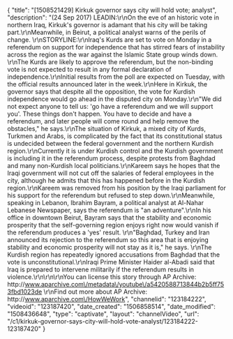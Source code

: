 {
    "title": "[1508521429] Kirkuk governor says city will hold vote; analyst",
    "description": "(24 Sep 2017) LEADIN:\r\nOn the eve of an historic vote in northern Iraq, Kirkuk's governor is adamant that his city will be taking part.\r\nMeanwhile, in Beirut, a political analyst warns of the perils of change. \r\nSTORYLINE:\r\nIraq's Kurds are set to vote on Monday in a referendum on support for independence that has stirred fears of instability across the region as the war against the Islamic State group winds down. \r\nThe Kurds are likely to approve the referendum, but the non-binding vote is not expected to result in any formal declaration of independence.\r\nInitial results from the poll are expected on Tuesday, with the official results announced later in the week.\r\nHere in Kirkuk, the governor says that despite all the opposition, the vote for Kurdish independence would go ahead in the disputed city on Monday.\r\n\"We did not expect anyone to tell us: 'go have a referendum and we will support you'. These things don't happen. You have to decide and have a referendum, and later people will come round and help remove the obstacles,\" he says.\r\nThe situation of Kirkuk, a mixed city of Kurds, Turkmen and Arabs, is complicated by the fact that its constitutional status is undecided between the federal government and the northern Kurdish region.\r\nCurrently it is under Kurdish control and the Kurdish government is including it in the referendum process, despite protests from Baghdad and many non-Kurdish local politicians.\r\nKareem says he hopes that the Iraqi government will not cut off the salaries of federal employees in the city, although he admits that this has happened before in the Kurdish region.\r\nKareem was removed from his position by the Iraqi parliament for his support for the referendum but refused to step down.\r\nMeanwhile, speaking in Lebanon, Ibrahim Bayram, a political analyst at Al-Nahar Lebanese Newspaper, says the referendum is \"an adventure\".\r\nIn his office in downtown Beirut, Bayram says that the stability and economic prosperity that the self-governing region enjoys right now would vanish if the referendum produces a 'yes' result. \r\n\"Baghdad, Turkey and Iran announced its rejection to the referendum so this area that is enjoying stability and economic prosperity will not stay as it is,\" he says. \r\nThe Kurdish region has repeatedly ignored accusations from Baghdad that the vote is unconstitutional.\r\nIraqi Prime Minister Haider al-Abadi said that Iraq is prepared to intervene militarily if the referendum results in violence.\r\n\r\n\r\nYou can license this story through AP Archive: http:\/\/www.aparchive.com\/metadata\/youtube\/a5420588713844b2b5ff753fbd1023de \r\nFind out more about AP Archive: http:\/\/www.aparchive.com\/HowWeWork",
    "channelid": "123184222",
    "videoid": "123187420",
    "date_created": "1506858514",
    "date_modified": "1508436648",
    "type": "captivate",
    "layout": "channelVideo",
    "url": "\/c1\/kirkuk-governor-says-city-will-hold-vote-analyst\/123184222-123187420"
}